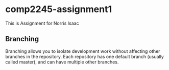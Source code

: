 # comp2245-assignment1

This is Assignment for Norris Isaac


## Branching

Branching allows you to isolate development work without
affecting other branches in the repository. Each repository
has one default branch (usually called master), and can have
multiple other branches.